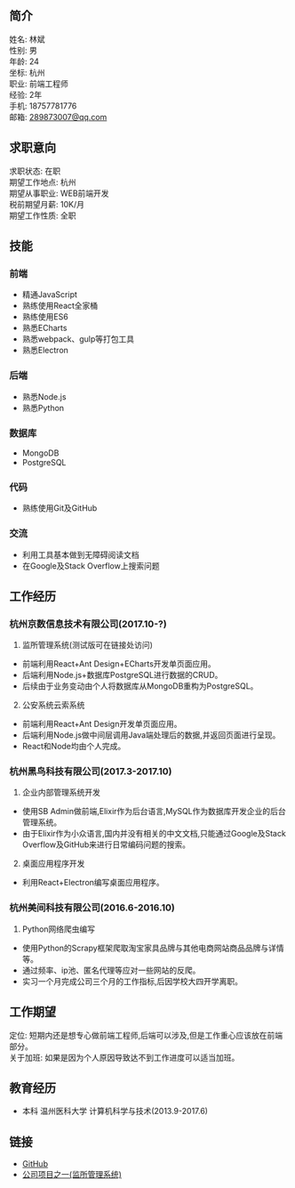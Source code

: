 ## 简介
姓名: 林斌 <br>
性别: 男<br>
年龄: 24<br>
坐标: 杭州<br>
职业: 前端工程师<br>
经验: 2年<br>
手机: 18757781776<br>
邮箱: 289873007@qq.com<br>

## 求职意向
求职状态: 在职<br>
期望工作地点: 杭州<br>
期望从事职业: WEB前端开发 <br>
税前期望月薪: 10K/月<br>
期望工作性质: 全职<br>

## 技能
### 前端
* 精通JavaScript
* 熟练使用React全家桶
* 熟练使用ES6
* 熟悉ECharts
* 熟悉webpack、gulp等打包工具
* 熟悉Electron

### 后端
* 熟悉Node.js
* 熟悉Python

### 数据库
* MongoDB
* PostgreSQL

### 代码
* 熟练使用Git及GitHub

### 交流
* 利用工具基本做到无障碍阅读文档
* 在Google及Stack Overflow上搜索问题

## 工作经历
### 杭州京数信息技术有限公司(2017.10-?)
1. 监所管理系统(测试版可在链接处访问)
* 前端利用React+Ant Design+ECharts开发单页面应用。
* 后端利用Node.js+数据库PostgreSQL进行数据的CRUD。
* 后续由于业务变动由个人将数据库从MongoDB重构为PostgreSQL。
2. 公安系统云索系统
* 前端利用React+Ant Design开发单页面应用。
* 后端利用Node.js做中间层调用Java端处理后的数据,并返回页面进行呈现。
* React和Node均由个人完成。
### 杭州黑鸟科技有限公司(2017.3-2017.10)
1. 企业内部管理系统开发
* 使用SB Admin做前端,Elixir作为后台语言,MySQL作为数据库开发企业的后台管理系统。
* 由于Elixir作为小众语言,国内并没有相关的中文文档,只能通过Google及Stack Overflow及GitHub来进行日常编码问题的搜索。
2. 桌面应用程序开发
* 利用React+Electron编写桌面应用程序。
### 杭州美间科技有限公司(2016.6-2016.10)
1. Python网络爬虫编写
* 使用Python的Scrapy框架爬取淘宝家具品牌与其他电商网站商品品牌与详情等。
* 通过频率、ip池、匿名代理等应对一些网站的反爬。
* 实习一个月完成公司三个月的工作指标,后因学校大四开学离职。

## 工作期望
定位: 短期内还是想专心做前端工程师,后端可以涉及,但是工作重心应该放在前端部分。<br>
关于加班: 如果是因为个人原因导致达不到工作进度可以适当加班。

## 教育经历
* 本科 温州医科大学 计算机科学与技术(2013.9-2017.6)

## 链接
* [GitHub](https://github.com/Linbubin)
* [公司项目之一(监所管理系统)](http://www.wuqiu.xyz:8999)